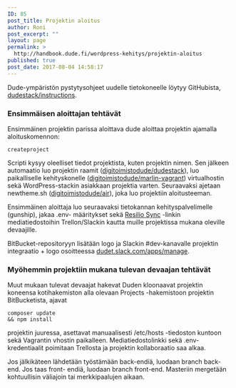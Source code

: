 ```yaml
---
ID: 85
post_title: Projektin aloitus
author: Roni
post_excerpt: ""
layout: page
permalink: >
  http://handbook.dude.fi/wordpress-kehitys/projektin-aloitus
published: true
post_date: 2017-08-04 14:58:17
---
```

Dude-ympäristön pystytysohjeet uudelle tietokoneelle löytyy GitHubista, <a href="https://github.com/digitoimistodude/dudestack-instructions" class="github">dudestack/instructions</a>.

<h3>Ensimmäisen aloittajan tehtävät</h3>

Ensimmäinen projektin parissa aloittava dude aloittaa projektin ajamalla aloituskomennon:

<pre class="language-bash"><code>createproject</code></pre>

Scripti kysyy oleelliset tiedot projektista, kuten projektin nimen. Sen jälkeen automaatio luo projektin raamit (<a class="github" href="https://github.com/digitoimistodude/dudestack">digitoimistodude/dudestack</a>), luo paikalliselle kehityskonelle (<a class="github" href="https://github.com/digitoimistodude/marlin-vagrant">digitoimistodude/marlin-vagrant</a>) virtualhostin sekä WordPress-stackin asiakkaan projektia varten. Seuraavaksi ajetaan newtheme.sh (<a class="github" href="https://github.com/digitoimistodude/air">digitoimistodude/air</a>), joka luo projektiin aloitusteeman.

Ensimmäinen aloittaja luo seuraavaksi tietokannan kehityspalvelimelle (gunship), jakaa .env- määritykset sekä <a href="https://www.resilio.com/individuals/">Resilio Sync</a> -linkin mediatiedostoihin Trellon/Slackin kautta muille projektissa mukana oleville devaajille.

BitBucket-repositoryyn lisätään logo ja Slackin #dev-kanavalle projektin integraatio + logo osoitteessa <a href="https://dudet.slack.com/apps/manage">dudet.slack.com/apps/manage</a>.

<h3>Myöhemmin projektiin mukana tulevan devaajan tehtävät</h3>

Muut mukaan tulevat devaajat hakevat Duden kloonaavat projektin koneensa kotihakemiston alla olevaan Projects -hakemistoon projektin BitBucketista, ajavat <pre class="language-bash"><code>composer update && npm install</code></pre> projektin juuressa, asettavat manuaalisesti /etc/hosts -tiedoston kuntoon sekä Vagrantin vhostin paikalleen. Mediatiedostolinkki sekä .env-kredentiaalit poimitaan Trellosta ja projektin kollaboraatio saa alkaa.

Jos jälkikäteen lähdetään työstämään back-endiä, luodaan branch back-end. Jos taas front- endiä, luodaan branch front-end. Masteriin mergetään kohtuullisin väliajoin tai merkkipaalujen aikaan.